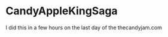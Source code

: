 CandyAppleKingSaga
==================

I did this in a few hours on the last day of the thecandyjam.com
